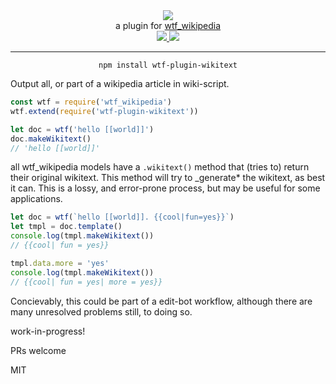 <div align="center">
  <img src="https://cloud.githubusercontent.com/assets/399657/23590290/ede73772-01aa-11e7-8915-181ef21027bc.png" />

  <div>a plugin for <a href="https://github.com/spencermountain/wtf_wikipedia/">wtf_wikipedia</a></div>
  
  <!-- npm version -->
  <a href="https://npmjs.org/package/wtf-plugin-wikitext">
    <img src="https://img.shields.io/npm/v/wtf-plugin-wikitext.svg?style=flat-square" />
  </a>
  
  <!-- file size -->
  <a href="https://unpkg.com/wtf-plugin-html/builds/wtf-plugin-wikitext.min.js">
    <img src="https://badge-size.herokuapp.com/spencermountain/wtf-plugin-html/master/builds/wtf-plugin-wikitext.min.js" />
  </a>
   <hr/>
</div>

<div align="center">
  <code>npm install wtf-plugin-wikitext</code>
</div>

Output all, or part of a wikipedia article in wiki-script.

```js
const wtf = require('wtf_wikipedia')
wtf.extend(require('wtf-plugin-wikitext'))

let doc = wtf('hello [[world]]')
doc.makeWikitext()
// 'hello [[world]]'
```

all wtf_wikipedia models have a `.wikitext()` method that (tries to) return their original wikitext.
This method will try to \_generate\* the wikitext, as best it can. This is a lossy, and error-prone process, but may be useful for some applications.

```js
let doc = wtf(`hello [[world]]. {{cool|fun=yes}}`)
let tmpl = doc.template()
console.log(tmpl.makeWikitext())
// {{cool| fun = yes}}

tmpl.data.more = 'yes'
console.log(tmpl.makeWikitext())
// {{cool| fun = yes| more = yes}}
```

Concievably, this could be part of a edit-bot workflow, although there are many unresolved problems still, to doing so.

work-in-progress!

PRs welcome

MIT
